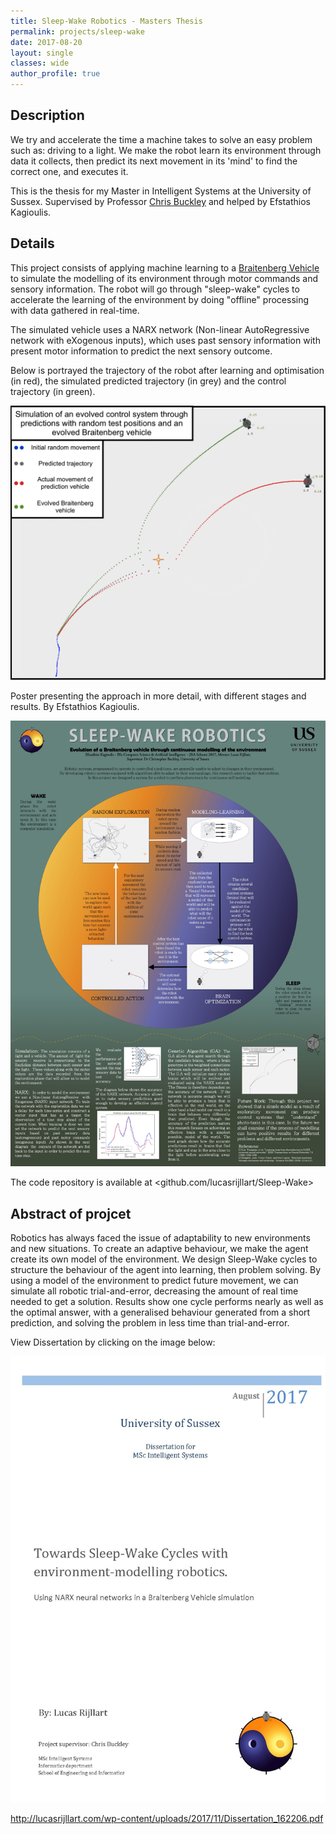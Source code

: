 ```yaml
---
title: Sleep-Wake Robotics - Masters Thesis
permalink: projects/sleep-wake
date: 2017-08-20
layout: single
classes: wide
author_profile: true
---
```


## Description

We try and accelerate the time a machine takes to solve an easy problem such as: driving to a light. We make the robot learn its environment through data it collects, then predict its next movement in its 'mind' to find the correct one, and executes it.

This is the thesis for my Master in Intelligent Systems at the University of Sussex. Supervised by Professor [Chris Buckley](https://profiles.sussex.ac.uk/p108674-christopher-buckley) and helped by Efstathios Kagioulis.

## Details

This project consists of applying machine learning to a [Braitenberg Vehicle](https://en.wikipedia.org/wiki/Braitenberg_vehicle) to simulate the modelling of its environment through motor commands and sensory information. The robot will go through "sleep-wake" cycles to accelerate the learning of the environment by doing "offline" processing with data gathered in real-time.

The simulated vehicle uses a NARX network (Non-linear AutoRegressive network with eXogenous inputs), which uses past sensory information with present motor information to predict the next sensory outcome.

Below is portrayed the trajectory of the robot after learning and optimisation (in red), the simulated predicted trajectory (in grey) and the control trajectory (in green).

<img src="/assets/img/projects/sleep-wake-result.png" alt="A 2D plane with the robot and multiple trajectories on the ground">

Poster presenting the approach in more detail, with different stages and results. By Efstathios Kagioulis.

<img src="/assets/img/projects/sleep-wake-poster.jpg" alt="Poster presenting the project">


The code repository is available at <github.com/lucasrijllart/Sleep-Wake>

## Abstract of projcet

Robotics has always faced the issue of adaptability to new environments and new situations. To create an adaptive behaviour, we make the agent create its own model of the environment. We design Sleep-Wake cycles to structure the behaviour of the agent into learning, then problem solving. By using a model of the environment to predict future movement, we can simulate all robotic trial-and-error, decreasing the amount of real time needed to get a solution. Results show one cycle performs nearly as well as the optimal answer, with a generalised behaviour generated from a short prediction, and solving the problem in less time than trial-and-error.

View Dissertation by clicking on the image below:

<a href="/assets/docs/Sleep-Wake-Dissertation.pdf" target="_blank"><img src="/assets/img/projects/sleep-wake-dissertation.jpg" alt="The front page of the dissertation"></a>

http://lucasrijllart.com/wp-content/uploads/2017/11/Dissertation_162206.pdf
